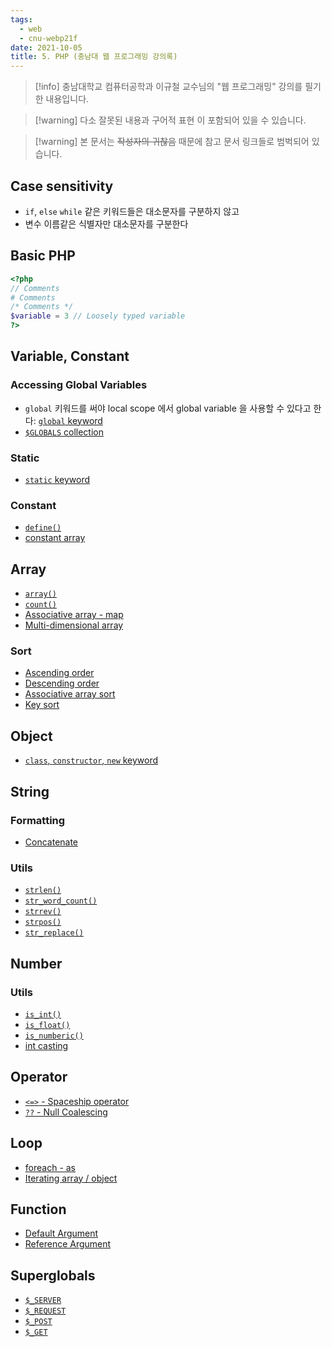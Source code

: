 ```yaml
---
tags:
  - web
  - cnu-webp21f
date: 2021-10-05
title: 5. PHP (충남대 웹 프로그래밍 강의록)
---
```

> [!info] 충남대학교 컴퓨터공학과 이규철 교수님의 "웹 프로그래밍" 강의를 필기한 내용입니다.

> [!warning] 다소 잘못된 내용과 구어적 표현 이 포함되어 있을 수 있습니다.

> [!warning] 본 문서는 ~~작성자의 귀찮음~~ 때문에 참고 문서 링크들로 범벅되어 있습니다.

## Case sensitivity

- `if`, `else` `while` 같은 키워드들은 대소문자를 구분하지 않고
- 변수 이름같은 식별자만 대소문자를 구분한다

## Basic PHP

```php
<?php
// Comments
# Comments
/* Comments */
$variable = 3 // Loosely typed variable
?>
```

## Variable, Constant

### Accessing Global Variables

- `global` 키워드를 써야 local scope 에서 global variable 을 사용할 수 있다고 한다: [`global` keyword](https://www.w3schools.com/php/phptryit.asp?filename=tryphp_var_global_keyword)
- [`$GLOBALS` collection](https://www.w3schools.com/php/phptryit.asp?filename=tryphp_var_globals)

### Static

- [`static` keyword](https://www.w3schools.com/php/phptryit.asp?filename=tryphp_var_static)

### Constant

- [`define()`](https://www.w3schools.com/php/phptryit.asp?filename=tryphp_constant1)
- [constant array](https://www.w3schools.com/php/phptryit.asp?filename=tryphp_constant_array)

## Array

- [`array()`](https://www.w3schools.com/php/phptryit.asp?filename=tryphp_datatypes_array)
- [`count()`](https://www.w3schools.com/php/phptryit.asp?filename=tryphp_array_length)
- [Associative array - map](https://www.w3schools.com/php/phptryit.asp?filename=tryphp_array_assoc)
- [Multi-dimensional array](https://www.w3schools.com/php/phptryit.asp?filename=tryphp_array_multi)

### Sort

- [Ascending order](https://www.w3schools.com/php/phptryit.asp?filename=tryphp_array_sort_alpha)
- [Descending order](https://www.w3schools.com/php/phptryit.asp?filename=tryphp_array_rsort_alpha)
- [Associative array sort](https://www.w3schools.com/php/phptryit.asp?filename=tryphp_array_asort)
- [Key sort](https://www.w3schools.com/php/phptryit.asp?filename=tryphp_array_ksort)

## Object

- [`class`, `constructor`, `new` keyword](https://www.w3schools.com/php/phptryit.asp?filename=tryphp_datatypes_object)

## String

### Formatting

- [Concatenate](https://www.w3schools.com/php/phptryit.asp?filename=tryphp_oper_string1)

### Utils

- [`strlen()`](https://www.w3schools.com/php/phptryit.asp?filename=tryphp_string_length)
- [`str_word_count()`](https://www.w3schools.com/php/phptryit.asp?filename=tryphp_string_word_count)
- [`strrev()`](https://www.w3schools.com/php/phptryit.asp?filename=tryphp_string_reverse)
- [`strpos()`](https://www.w3schools.com/php/phptryit.asp?filename=tryphp_string_pos)
- [`str_replace()`](https://www.w3schools.com/php/phptryit.asp?filename=tryphp_string_replace)

## Number

### Utils

- [`is_int()`](https://www.w3schools.com/php/phptryit.asp?filename=tryphp_numbers_integer)
- [`is_float()`](https://www.w3schools.com/php/phptryit.asp?filename=tryphp_numbers_float)
- [`is_numberic()`](https://www.w3schools.com/php/phptryit.asp?filename=tryphp_numbers_numeric)
- [int casting](https://www.w3schools.com/php/phptryit.asp?filename=tryphp_numbers_cast)

## Operator

- [`<=>` - Spaceship operator](https://www.w3schools.com/php/phptryit.asp?filename=tryphp_oper_spaceship)
- [`??` - Null Coalescing](https://www.w3schools.com/php/phptryit.asp?filename=tryphp_oper_null_coalescing)

## Loop

- [foreach - as](https://www.w3schools.com/php/phptryit.asp?filename=tryphp_loop_foreach)
- [Iterating array / object](https://www.w3schools.com/php/phptryit.asp?filename=tryphp_loop_foreach2)

## Function

- [Default Argument](https://www.w3schools.com/php/phptryit.asp?filename=tryphp_function4)
- [Reference Argument](https://www.w3schools.com/php/phptryit.asp?filename=tryphp_func_pass_ref)

## Superglobals

- [`$_SERVER`](https://tryphp.w3schools.com/showphp.php?filename=demo_global_server)
- [`$_REQUEST`](https://tryphp.w3schools.com/showphp.php?filename=demo_global_request)
- [`$_POST`](https://tryphp.w3schools.com/showphp.php?filename=demo_global_post)
- [`$_GET`](https://tryphp.w3schools.com/showphp.php?filename=demo_global_get)